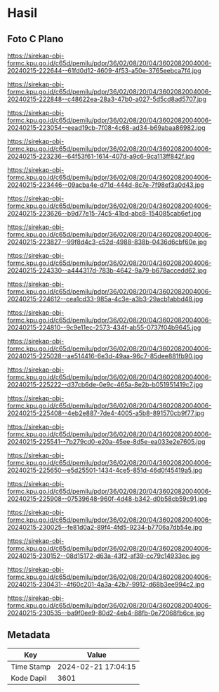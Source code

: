 # Hasil

## Foto C Plano

https://sirekap-obj-formc.kpu.go.id/c65d/pemilu/pdpr/36/02/08/20/04/3602082004006-20240215-222644--61fd0d12-4609-4f53-a50e-3765eebca7f4.jpg

https://sirekap-obj-formc.kpu.go.id/c65d/pemilu/pdpr/36/02/08/20/04/3602082004006-20240215-222848--c48622ea-28a3-47b0-a027-5d5cd8ad5707.jpg

https://sirekap-obj-formc.kpu.go.id/c65d/pemilu/pdpr/36/02/08/20/04/3602082004006-20240215-223054--eead19cb-7f08-4c68-ad34-b69abaa86982.jpg

https://sirekap-obj-formc.kpu.go.id/c65d/pemilu/pdpr/36/02/08/20/04/3602082004006-20240215-223236--64f53f61-1614-407d-a9c6-9ca113ff842f.jpg

https://sirekap-obj-formc.kpu.go.id/c65d/pemilu/pdpr/36/02/08/20/04/3602082004006-20240215-223446--09acba4e-d71d-444d-8c7e-7f98ef3a0d43.jpg

https://sirekap-obj-formc.kpu.go.id/c65d/pemilu/pdpr/36/02/08/20/04/3602082004006-20240215-223626--b9d77e15-74c5-41bd-abc8-154085cab6ef.jpg

https://sirekap-obj-formc.kpu.go.id/c65d/pemilu/pdpr/36/02/08/20/04/3602082004006-20240215-223827--99f8d4c3-c52d-4988-838b-0436d6cbf60e.jpg

https://sirekap-obj-formc.kpu.go.id/c65d/pemilu/pdpr/36/02/08/20/04/3602082004006-20240215-224330--a444317d-783b-4642-9a79-b678accedd62.jpg

https://sirekap-obj-formc.kpu.go.id/c65d/pemilu/pdpr/36/02/08/20/04/3602082004006-20240215-224612--cea1cd33-985a-4c3e-a3b3-29acb1abbd48.jpg

https://sirekap-obj-formc.kpu.go.id/c65d/pemilu/pdpr/36/02/08/20/04/3602082004006-20240215-224810--9c9e11ec-2573-434f-ab55-0737f04b9645.jpg

https://sirekap-obj-formc.kpu.go.id/c65d/pemilu/pdpr/36/02/08/20/04/3602082004006-20240215-225028--ae514416-6e3d-49aa-96c7-85dee881fb90.jpg

https://sirekap-obj-formc.kpu.go.id/c65d/pemilu/pdpr/36/02/08/20/04/3602082004006-20240215-225222--d37cb6de-0e9c-465a-8e2b-b051951419c7.jpg

https://sirekap-obj-formc.kpu.go.id/c65d/pemilu/pdpr/36/02/08/20/04/3602082004006-20240215-225408--4eb2e887-7de4-4005-a5b8-891570cb9f77.jpg

https://sirekap-obj-formc.kpu.go.id/c65d/pemilu/pdpr/36/02/08/20/04/3602082004006-20240215-225541--7b279cd0-e20a-45ee-8d5e-ea033e2e7605.jpg

https://sirekap-obj-formc.kpu.go.id/c65d/pemilu/pdpr/36/02/08/20/04/3602082004006-20240215-225650--e5d25501-1434-4ce5-851d-46d0f45419a5.jpg

https://sirekap-obj-formc.kpu.go.id/c65d/pemilu/pdpr/36/02/08/20/04/3602082004006-20240215-225908--07539648-960f-4d48-b342-d0b58cb59c91.jpg

https://sirekap-obj-formc.kpu.go.id/c65d/pemilu/pdpr/36/02/08/20/04/3602082004006-20240215-230025--fe81d0a2-89f4-4fd5-9234-b7706a7db54e.jpg

https://sirekap-obj-formc.kpu.go.id/c65d/pemilu/pdpr/36/02/08/20/04/3602082004006-20240215-230152--08d15172-d63a-43f2-af39-cc79c14933ec.jpg

https://sirekap-obj-formc.kpu.go.id/c65d/pemilu/pdpr/36/02/08/20/04/3602082004006-20240215-230431--4f60c201-4a3a-42b7-9912-d68b3ee994c2.jpg

https://sirekap-obj-formc.kpu.go.id/c65d/pemilu/pdpr/36/02/08/20/04/3602082004006-20240215-230535--ba9f0ee9-80d2-4eb4-88fb-0e72068fb6ce.jpg


## Metadata

| Key        | Value               |
| ---------- | ------------------- |
| Time Stamp | 2024-02-21 17:04:15 |
| Kode Dapil | 3601                |



